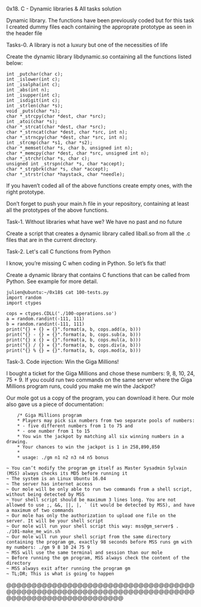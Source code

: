 0x18. C - Dynamic libraries  & All tasks solution

Dynamic library. The functions have been previously coded but for this task
I created dummy files each containing the approprate prototype as seen in the header file

Tasks-0. A library is not a luxury but one of the necessities of life

Create the dynamic library libdynamic.so containing all the functions listed below:

	int _putchar(char c);
	int _islower(int c);
	int _isalpha(int c);
	int _abs(int n);
	int _isupper(int c);
	int _isdigit(int c);
	int _strlen(char *s);
	void _puts(char *s);
	char *_strcpy(char *dest, char *src);
	int _atoi(char *s);
	char *_strcat(char *dest, char *src);
	char *_strncat(char *dest, char *src, int n);
	char *_strncpy(char *dest, char *src, int n);
	int _strcmp(char *s1, char *s2);
	char *_memset(char *s, char b, unsigned int n);
	char *_memcpy(char *dest, char *src, unsigned int n);
	char *_strchr(char *s, char c);
	unsigned int _strspn(char *s, char *accept);
	char *_strpbrk(char *s, char *accept);
	char *_strstr(char *haystack, char *needle);

If you haven’t coded all of the above functions create empty ones, with the right prototype.

Don’t forget to push your main.h file in your repository, containing at least all the prototypes of the above functions.

Task-1. Without libraries what have we? We have no past and no future

Create a script that creates a dynamic library called liball.so from all the .c files that are in the current directory.

Task-2. Let's call C functions from Python

I know, you’re missing C when coding in Python. So let’s fix that!

Create a dynamic library that contains C functions that can be called from Python. See example for more detail.

	julien@ubuntu:~/0x18$ cat 100-tests.py
	import random
	import ctypes

	cops = ctypes.CDLL('./100-operations.so')
	a = random.randint(-111, 111)
	b = random.randint(-111, 111)
	print("{} + {} = {}".format(a, b, cops.add(a, b)))
	print("{} - {} = {}".format(a, b, cops.sub(a, b)))
	print("{} x {} = {}".format(a, b, cops.mul(a, b)))
	print("{} / {} = {}".format(a, b, cops.div(a, b)))
	print("{} % {} = {}".format(a, b, cops.mod(a, b)))

Task-3. Code injection: Win the Giga Millions!

I bought a ticket for the Giga Millions and chose these numbers: 9, 8, 10, 24, 75 + 9.
If you could run two commands on the same server where the Giga Millions program runs, could you make me win the Jackpot?

Our mole got us a copy of the program, you can download it here. Our mole also gave us a piece of documentation:

		/* Giga Millions program
  		* Players may pick six numbers from two separate pools of numbers:
  		* - five different numbers from 1 to 75 and
  		* - one number from 1 to 15
  		* You win the jackpot by matching all six winning numbers in a drawing.
  		* Your chances to win the jackpot is 1 in 258,890,850
  		*
  		* usage: ./gm n1 n2 n3 n4 n5 bonus

	~ You can’t modify the program gm itself as Master Sysadmin Sylvain (MSS) always checks its MD5 before running it
	~ The system is an Linux Ubuntu 16.04
	~ The server has internet access
	~ Our mole will be only able to run two commands from a shell script, without being detected by MSS
	~ Your shell script should be maximum 3 lines long. You are not allowed to use ;, &&, ||, |, ` (it would be detected by MSS), and have a maximum of two commands
	~ Our mole has only the authorization to upload one file on the server. It will be your shell script
	~ Our mole will run your shell script this way: mss@gm_server$ . ./101-make_me_win.sh
	~ Our mole will run your shell script from the same directory containing the program gm, exactly 98 seconds before MSS runs gm with my numbers: ./gm 9 8 10 24 75 9
	~ MSS will use the same terminal and session than our mole
	~ Before running the gm program, MSS always check the content of the directory
	~ MSS always exit after running the program gm
	~ TL;DR; This is what is going to happen
@@@@@@@@@@@@@@@@@@@@@@@@@@@@@@@@@@@@@@@@@@@@@@@@@@@@@@@@@@@@@@@@@@@@@@@@@@@@@@@@@@@@@@@@@@@@@@@@@
